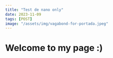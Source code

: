 ```yaml
---
title: "Test de nano only"
date: 2023-11-09
tags: [POST]
image: "/assets/img/vagabond-for-portada.jpeg"
---
```

# Welcome to my page :)

